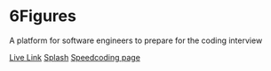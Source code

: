 # 6Figures
A platform for software engineers to prepare for the coding interview

[Live Link](https://speedcoder.ml) 
[Splash](https://github.com/SammoMichael/6Figures/blob/master/Screen%20Shot%202562-03-30%20at%2010.23.20%20PM.png "Splash Page")
[Speedcoding page](https://github.com/SammoMichael/6Figures/blob/master/Screen%20Shot%202562-03-30%20at%2010.23.29%20PM.png)

